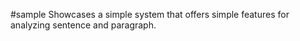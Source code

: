 #sample
Showcases a simple system  that offers simple features for analyzing sentence and paragraph.
 
